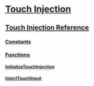 # [Touch Injection](touch-injection-portal.md)
## [Touch Injection Reference](touch-injection-reference.md)
### [Constants](constants.md)
### [Functions](functions.md)
#### [InitializeTouchInjection](/windows/win32/Winuser/nf-winuser-initializetouchinjection?branch=master)
#### [InjectTouchInput](/windows/win32/Winuser/nf-winuser-injecttouchinput?branch=master)

